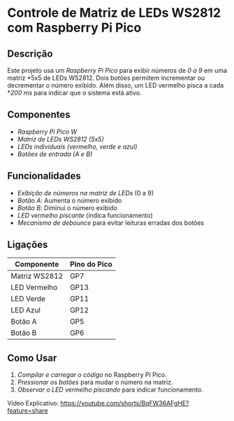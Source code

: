 # Controle de Matriz de LEDs WS2812 com Raspberry Pi Pico  

## Descrição  

Este projeto usa um *Raspberry Pi Pico* para exibir números de *0 a 9* em uma matriz *5x5 de LEDs WS2812. Dois botões permitem incrementar ou decrementar o número exibido. Além disso, um LED vermelho pisca a cada **200 ms* para indicar que o sistema está ativo.  

## Componentes  

- *Raspberry Pi Pico W*  
- *Matriz de LEDs WS2812 (5x5)*  
- *LEDs individuais (vermelho, verde e azul)*  
- *Botões de entrada (A e B)*  

## Funcionalidades  

- *Exibição de números na matriz de LEDs* (0 a 9)  
- *Botão A*: Aumenta o número exibido  
- *Botão B*: Diminui o número exibido  
- *LED vermelho piscante* (indica funcionamento)  
- *Mecanismo de debounce* para evitar leituras erradas dos botões  

## Ligações  

| Componente      | Pino do Pico |
|----------------|-------------|
| Matriz WS2812  | GP7         |
| LED Vermelho   | GP13        |
| LED Verde      | GP11        |
| LED Azul       | GP12        |
| Botão A        | GP5         |
| Botão B        | GP6         |

## Como Usar  

1. *Compilar e carregar o código* no Raspberry Pi Pico.  
2. *Pressionar os botões* para mudar o número na matriz.  
3. *Observar o LED vermelho piscando* para indicar funcionamento.

Video Explicativo: https://youtube.com/shorts/BqFW36AFgHE?feature=share
